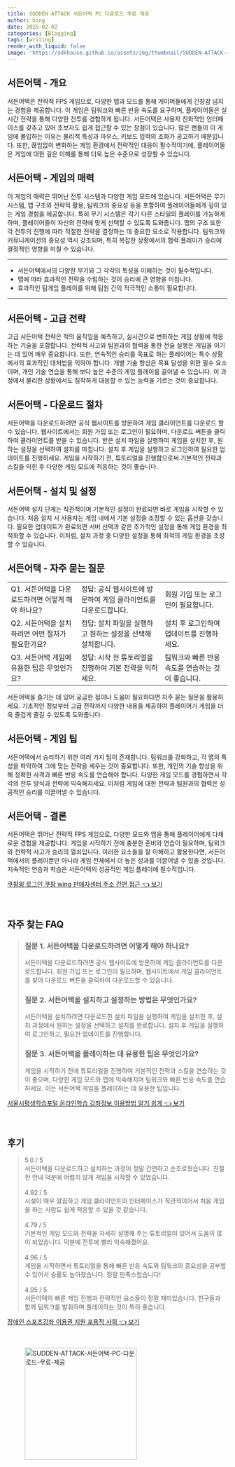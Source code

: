 ```yaml
---
title: SUDDEN ATTACK 서든어택 PC 다운로드 무료 제공
author: bing
date: 2025-02-02
categories: [Blogging]
tags: [writing]
render_with_liquid: false
image: 'https://adkhouse.github.io/assets/img/thumbnail/SUDDEN-ATTACK-서든어택-PC-다운로드-무료-제공.webp'
---
```



<h2 id='서든어택-개요'>서든어택 - 개요</h2>

<p>서든어택은 전략적 FPS 게임으로, 다양한 맵과 모드를 통해 게이머들에게 긴장감 넘치는 경험을 제공합니다. 이 게임은 팀워크와 빠른 반응 속도를 요구하며, 플레이어들은 실시간 전략을 통해 다양한 전투를 경험하게 됩니다. 서든어택은 사용자 친화적인 인터페이스를 갖추고 있어 초보자도 쉽게 접근할 수 있는 장점이 있습니다. 많은 팬들이 이 게임에 몰입하는 이유는 물리적 특성과 마우스, 키보드 입력의 조화가 공고하기 때문입니다. 또한, 끊임없이 변화하는 게임 환경에서 전략적인 대응이 필수적이기에, 플레이어들은 게임에 대한 깊은 이해를 통해 더욱 높은 수준으로 성장할 수 있습니다.</p>

<h2 id='서든어택-게임의-매력'>서든어택 - 게임의 매력</h2>

<p>이 게임의 매력은 뛰어난 전투 시스템과 다양한 게임 모드에 있습니다. 서든어택은 무기 시스템, 맵 구조와 전략적 활용, 팀워크의 중요성 등을 포함하여 플레이어들에게 깊이 있는 게임 경험을 제공합니다. 특히 무기 시스템은 각기 다른 스타일의 플레이를 가능하게 하며, 플레이어들이 자신의 전략에 맞게 선택할 수 있도록 도와줍니다. 맵의 구조 또한 각 전투의 진행에 따라 적절한 전략을 결정하는 데 중요한 요소로 작용합니다. 팀워크와 커뮤니케이션의 중요성 역시 강조되며, 특히 복잡한 상황에서의 협력 플레이가 승리에 결정적인 영향을 미칠 수 있습니다.</p>

<hr />

<ul>
    <li>서든어택에서의 다양한 무기와 그 각각의 특성을 이해하는 것이 필수적입니다.</li>
    <li>맵에 따라 효과적인 전략을 수립하는 것이 승리에 큰 영향을 미칩니다.</li>
    <li>효과적인 팀게임 플레이를 위해 팀원 간의 적극적인 소통이 필요합니다.</li>
</ul>

<hr />

<h2 id='서든어택-고급전략'>서든어택 - 고급 전략</h2>

<p>고급 서든어택 전략은 적의 움직임을 예측하고, 실시간으로 변화하는 게임 상황에 적응하는 기술을 포함합니다. 전략적 사고와 팀원과의 협력을 통한 전술 실행은 게임을 이기는 데 있어 매우 중요합니다. 또한, 연속적인 승리를 목표로 하는 플레이어는 특수 상황에서의 효과적인 대처법을 익혀야 합니다. 개별 기술 향상은 목표 달성을 위한 필수 요소이며, 개인 기술 연습을 통해 보다 높은 수준의 게임 플레이를 끌어낼 수 있습니다. 이 과정에서 불리한 상황에서도 침착하게 대응할 수 있는 능력을 기르는 것이 중요합니다.</p>

<h2 id='서든어택-다운로드-절차'>서든어택 - 다운로드 절차</h2>

<p>서든어택을 다운로드하려면 공식 웹사이트를 방문하여 게임 클라이언트를 다운로드 할 수 있습니다. 웹사이트에서는 회원 가입 또는 로그인이 필요하며, 다운로드 버튼을 클릭하여 클라이언트를 받을 수 있습니다. 받은 설치 파일을 실행하여 게임을 설치한 후, 원하는 설정을 선택하여 설치를 마칩니다. 설치 후 게임을 실행하고 로그인하여 필요한 업데이트를 진행하세요. 게임을 시작하기 전, 튜토리얼을 진행함으로써 기본적인 전략과 스킬을 익힌 후 다양한 게임 모드에 적응하는 것이 좋습니다.</p>

<h2 id='서든어택-설치-및-설정'>서든어택 - 설치 및 설정</h2>

<p>서든어택 설치 단계는 직관적이며 기본적인 설정이 완료되면 바로 게임을 시작할 수 있습니다. 처음 설치 시 사용자는 게임 내에서 기본 설정을 조정할 수 있는 옵션을 갖습니다. 필요한 업데이트가 완료되면 서버 선택과 같은 추가적인 설정을 통해 게임 환경을 최적화할 수 있습니다. 이처럼, 설치 과정 중 다양한 설정을 통해 최적의 게임 환경을 조성할 수 있습니다.</p>

<h2 id='서든어택-자주-묻는-질문'>서든어택 - 자주 묻는 질문</h2>

<table>
    <tr>
        <td>Q1. 서든어택을 다운로드하려면 어떻게 해야 하나요?</td>
        <td>정답: 공식 웹사이트에 방문하여 게임 클라이언트를 다운로드합니다.</td>
        <td>회원 가입 또는 로그인이 필요합니다.</td>
    </tr>
    <tr>
        <td>Q2. 서든어택을 설치하려면 어떤 절차가 필요한가요?</td>
        <td>정답: 설치 파일을 실행하고 원하는 설정을 선택해 설치합니다.</td>
        <td>설치 후 로그인하여 업데이트를 진행하세요.</td>
    </tr>
    <tr>
        <td>Q3. 서든어택 게임에 유용한 팁은 무엇인가요?</td>
        <td>정답: 시작 전 튜토리얼을 진행하여 기본 전략을 익히세요.</td>
        <td>팀워크와 빠른 반응 속도를 연습하는 것이 좋습니다.</td>
    </tr>
</table>

<p>서든어택을 즐기는 데 있어 궁금한 점이나 도움이 필요하다면 자주 묻는 질문을 활용하세요. 기초적인 정보부터 고급 전략까지 다양한 내용을 제공하여 플레이어가 게임을 더욱 즐겁게 즐길 수 있도록 도와줍니다.</p>

<h2 id='서든어택-게임-팁'>서든어택 - 게임 팁</h2>

<p>서든어택에서 승리하기 위한 여러 가지 팁이 존재합니다. 팀워크를 강화하고, 각 맵의 특성을 파악하여 그에 맞는 전략을 세우는 것이 중요합니다. 또한, 개인의 기술 향상을 위해 정확한 사격과 빠른 반응 속도를 연습해야 합니다. 다양한 게임 모드를 경험하면서 각각의 전투 방식과 전략에 익숙해지세요. 이처럼 게임에 대한 전략과 팀원과의 협력은 성공적인 승리를 이끌어낼 수 있습니다.</p>

<h2 id='서든어택-결론'>서든어택 - 결론</h2>

<p>서든어택은 뛰어난 전략적 FPS 게임으로, 다양한 모드와 맵을 통해 플레이어에게 다채로운 경험을 제공합니다. 게임을 시작하기 전에 충분한 준비와 연습이 필요하며, 팀워크와 전략적 사고가 승리의 열쇠입니다. 이러한 요소들을 잘 이해하고 활용한다면, 서든어택에서의 플레이뿐만 아니라 게임 전체에서 더 높은 성과를 이끌어낼 수 있을 것입니다. 지속적인 연습과 학습은 서든어택의 성공적인 게임 플레이에 필수적입니다.</p>


<p><a class="click-button" title="쿠팡윙 로그인 쿠팡 wing 판매자센터 주소 간편 접근" href="https://adkhouse.github.io/posts/%EC%BF%A0%ED%8C%A1%EC%9C%99-%EB%A1%9C%EA%B7%B8%EC%9D%B8-%EC%BF%A0%ED%8C%A1-wing-%ED%8C%90%EB%A7%A4%EC%9E%90%EC%84%BC%ED%84%B0-%EC%A3%BC%EC%86%8C-%EA%B0%84%ED%8E%B8-%EC%A0%91%EA%B7%BC/" rel="dofollow">쿠팡윙 로그인 쿠팡 wing 판매자센터 주소 간편 접근 👈 보기</a></p><br>
<h2 id='자주_찾는_FAQ'>자주 찾는 FAQ</h2>
<div itemscope="" itemtype="https://schema.org/FAQPage">
<blockquote>
<div itemscope="" itemprop="mainEntity" itemtype="https://schema.org/Question">
<h3 itemprop="name">질문 1. 서든어택을 다운로드하려면 어떻게 해야 하나요?</h3>
<div itemscope="" itemprop="acceptedAnswer" itemtype="https://schema.org/Answer">
<span itemprop="text">
<p>서든어택을 다운로드하려면 공식 웹사이트에 방문하여 게임 클라이언트를 다운로드합니다. 회원 가입 또는 로그인이 필요하며, 웹사이트에서 게임 클라이언트를 찾아 다운로드 버튼을 클릭하여 다운로드할 수 있습니다.</p>
</span>
</div>
</div>
<div itemscope="" itemprop="mainEntity" itemtype="https://schema.org/Question">
<h3 itemprop="name">질문 2. 서든어택을 설치하고 설정하는 방법은 무엇인가요?</h3>
<div itemscope="" itemprop="acceptedAnswer" itemtype="https://schema.org/Answer">
<span itemprop="text">
<p>서든어택을 설치하려면 다운로드한 설치 파일을 실행하여 게임을 설치한 후, 설치 과정에서 원하는 설정을 선택하고 설치를 완료합니다. 설치 후 게임을 실행하여 로그인하고, 필요한 업데이트를 진행합니다.</p>
</span>
</div>
</div>
<div itemscope="" itemprop="mainEntity" itemtype="https://schema.org/Question">
<h3 itemprop="name">질문 3. 서든어택을 플레이하는 데 유용한 팁은 무엇인가요?</h3>
<div itemscope="" itemprop="acceptedAnswer" itemtype="https://schema.org/Answer">
<span itemprop="text">
<p>게임을 시작하기 전에 튜토리얼을 진행하여 기본적인 전략과 스킬을 연습하는 것이 좋으며, 다양한 게임 모드와 맵에 익숙해지며 팀워크와 빠른 반응 속도를 연습하세요. 이는 서든어택 게임을 플레이하는 데 유용한 팁입니다.</p>
</span>
</div>
</div>
</blockquote>
</div>
<p><a class="click-button" title="서울시평생학습포털 온라인학습 강좌정보 이용방법 알기 쉽게" href="https://adkhouse.github.io/posts/%EC%84%9C%EC%9A%B8%EC%8B%9C%ED%8F%89%EC%83%9D%ED%95%99%EC%8A%B5%ED%8F%AC%ED%84%B8-%EC%98%A8%EB%9D%BC%EC%9D%B8%ED%95%99%EC%8A%B5-%EA%B0%95%EC%A2%8C%EC%A0%95%EB%B3%B4-%EC%9D%B4%EC%9A%A9%EB%B0%A9%EB%B2%95-%EC%95%8C%EA%B8%B0-%EC%89%BD%EA%B2%8C/" rel="dofollow">서울시평생학습포털 온라인학습 강좌정보 이용방법 알기 쉽게 👈 보기</a></p><br>
<h2 id='후기'>후기</h2>
<div itemscope itemtype="https://schema.org/Product">
  <blockquote>
  <div itemprop="review" itemscope itemtype="https://schema.org/Review">
      <div itemprop="reviewRating" itemscope itemtype="https://schema.org/Rating"> <span itemprop="ratingValue">5.0</span> / <span itemprop="bestRating">5</span> </div>
      <span itemprop="reviewBody">서든어택을 다운로드하고 설치하는 과정이 정말 간편하고 순조로웠습니다. 친절한 안내 덕분에 어렵지 않게 게임을 시작할 수 있었습니다.</span>
  </div>
  <br>
  <div itemprop="review" itemscope itemtype="https://schema.org/Review">
      <div itemprop="reviewRating" itemscope itemtype="https://schema.org/Rating"> <span itemprop="ratingValue">4.92</span> / <span itemprop="bestRating">5</span> </div>
      <span itemprop="reviewBody">시설이 매우 깔끔하고 게임 클라이언트의 인터페이스가 직관적이어서 처음 게임을 하는 사람도 쉽게 적응할 수 있을 것 같습니다.</span>
  </div>
  <br>
  <div itemprop="review" itemscope itemtype="https://schema.org/Review">
      <div itemprop="reviewRating" itemscope itemtype="https://schema.org/Rating"> <span itemprop="ratingValue">4.79</span> / <span itemprop="bestRating">5</span> </div>
      <span itemprop="reviewBody">기본적인 게임 모드와 전략을 자세히 설명해 주는 튜토리얼이 있어서 도움이 많이 되었습니다. 덕분에 전투에 빨리 익숙해졌어요.</span>
  </div>
  <br>
  <div itemprop="review" itemscope itemtype="https://schema.org/Review">
      <div itemprop="reviewRating" itemscope itemtype="https://schema.org/Rating"> <span itemprop="ratingValue">4.96</span> / <span itemprop="bestRating">5</span> </div>
      <span itemprop="reviewBody">게임을 시작하면서 튜토리얼을 통해 빠른 반응 속도와 팀워크의 중요성을 공부할 수 있어서 승률도 높아졌습니다. 정말 만족스럽습니다!</span>
  </div>
  <br>
  <div itemprop="review" itemscope itemtype="https://schema.org/Review">
      <div itemprop="reviewRating" itemscope itemtype="https://schema.org/Rating"> <span itemprop="ratingValue">4.95</span> / <span itemprop="bestRating">5</span> </div>
      <span itemprop="reviewBody">서든어택의 빠른 게임 진행과 전략적인 요소들이 정말 재미있습니다. 친구들과 함께 팀워크를 발휘하며 플레이하는 것이 특히 좋습니다.</span>
  </div>
  </blockquote>
</div>
<p><a class="click-button" title="장애인 스포츠강좌 이용권 지원 포용적 사회" href="https://adkhouse.github.io/posts/%EC%9E%A5%EC%95%A0%EC%9D%B8-%EC%8A%A4%ED%8F%AC%EC%B8%A0%EA%B0%95%EC%A2%8C-%EC%9D%B4%EC%9A%A9%EA%B6%8C-%EC%A7%80%EC%9B%90-%ED%8F%AC%EC%9A%A9%EC%A0%81-%EC%82%AC%ED%9A%8C/" rel="dofollow">장애인 스포츠강좌 이용권 지원 포용적 사회 👈 보기</a></p><br>
<figure class="image"><img src="https://adkhouse.github.io/assets/img/thumbnail/SUDDEN-ATTACK-서든어택-PC-다운로드-무료-제공.webp" alt="SUDDEN-ATTACK-서든어택-PC-다운로드-무료-제공" width="256" height="256"></figure>